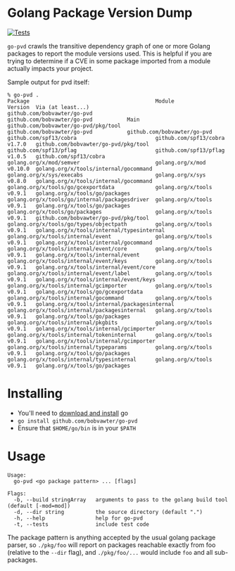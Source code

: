 # Golang Package Version Dump

[![Tests](https://github.com/bobvawter/go-pvd/actions/workflows/tests.yaml/badge.svg)](https://github.com/bobvawter/go-pvd/actions/workflows/tests.yaml)

`go-pvd` crawls the transitive dependency graph of one or more Golang packages to report the module
versions used. This is helpful if you are trying to determine if a CVE in some package imported from
a module actually impacts your project.

Sample output for pvd itself:

```
% go-pvd .
Package                                        Module                       Version  Via (at least...)
github.com/bobvawter/go-pvd                    github.com/bobvawter/go-pvd           Main
github.com/bobvawter/go-pvd/pkg/tool           github.com/bobvawter/go-pvd           github.com/bobvawter/go-pvd
github.com/spf13/cobra                         github.com/spf13/cobra       v1.7.0   github.com/bobvawter/go-pvd/pkg/tool
github.com/spf13/pflag                         github.com/spf13/pflag       v1.0.5   github.com/spf13/cobra
golang.org/x/mod/semver                        golang.org/x/mod             v0.10.0  golang.org/x/tools/internal/gocommand
golang.org/x/sys/execabs                       golang.org/x/sys             v0.8.0   golang.org/x/tools/internal/gocommand
golang.org/x/tools/go/gcexportdata             golang.org/x/tools           v0.9.1   golang.org/x/tools/go/packages
golang.org/x/tools/go/internal/packagesdriver  golang.org/x/tools           v0.9.1   golang.org/x/tools/go/packages
golang.org/x/tools/go/packages                 golang.org/x/tools           v0.9.1   github.com/bobvawter/go-pvd/pkg/tool
golang.org/x/tools/go/types/objectpath         golang.org/x/tools           v0.9.1   golang.org/x/tools/internal/typesinternal
golang.org/x/tools/internal/event              golang.org/x/tools           v0.9.1   golang.org/x/tools/internal/gocommand
golang.org/x/tools/internal/event/core         golang.org/x/tools           v0.9.1   golang.org/x/tools/internal/event
golang.org/x/tools/internal/event/keys         golang.org/x/tools           v0.9.1   golang.org/x/tools/internal/event/core
golang.org/x/tools/internal/event/label        golang.org/x/tools           v0.9.1   golang.org/x/tools/internal/event/keys
golang.org/x/tools/internal/gcimporter         golang.org/x/tools           v0.9.1   golang.org/x/tools/go/gcexportdata
golang.org/x/tools/internal/gocommand          golang.org/x/tools           v0.9.1   golang.org/x/tools/internal/packagesinternal
golang.org/x/tools/internal/packagesinternal   golang.org/x/tools           v0.9.1   golang.org/x/tools/go/packages
golang.org/x/tools/internal/pkgbits            golang.org/x/tools           v0.9.1   golang.org/x/tools/internal/gcimporter
golang.org/x/tools/internal/tokeninternal      golang.org/x/tools           v0.9.1   golang.org/x/tools/internal/gcimporter
golang.org/x/tools/internal/typeparams         golang.org/x/tools           v0.9.1   golang.org/x/tools/go/packages
golang.org/x/tools/internal/typesinternal      golang.org/x/tools           v0.9.1   golang.org/x/tools/go/packages
```

# Installing

* You'll need to [download and install](https://golang.org/doc/install) go
* `go install github.com/bobvawter/go-pvd`
* Ensure that `$HOME/go/bin` is in your `$PATH`

# Usage

```
Usage:
  go-pvd <go package pattern> ... [flags]

Flags:
  -b, --build stringArray   arguments to pass to the golang build tool (default [-mod=mod])
  -d, --dir string          the source directory (default ".")
  -h, --help                help for go-pvd
  -t, --tests               include test code
```

The package pattern is anything accepted by the usual golang package parser, so `./pkg/foo` will
report on packages reachable exactly from foo (relative to the `--dir` flag), and `./pkg/foo/...`
would include `foo` and all sub-packages.
